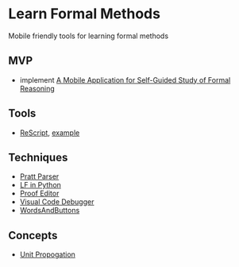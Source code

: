 # Learn Formal Methods

Mobile friendly tools for learning formal methods

## MVP

* implement [A Mobile Application for Self-Guided Study of Formal Reasoning](https://arxiv.org/pdf/2002.12553.pdf)

## Tools

* [ReScript](https://rescript-lang.org/), [example](https://github.com/paulshen/nook-exchange)

## Techniques

* [Pratt Parser](https://engineering.desmos.com/articles/pratt-parser/)
* [LF in Python](https://github.com/jon-jacky/FLiP)
* [Proof Editor](https://proofs.openlogicproject.org/)
* [Visual Code Debugger](https://github.com/hediet/vscode-debug-visualizer)
* [WordsAndButtons](http://wordsandbuttons.online/)

## Concepts

* [Unit Propogation](https://en.wikipedia.org/wiki/Unit_propagation)
